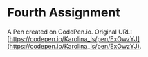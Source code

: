# Fourth Assignment 

A Pen created on CodePen.io. Original URL: [https://codepen.io/Karolina_ls/pen/ExOwzYJ](https://codepen.io/Karolina_ls/pen/ExOwzYJ).

